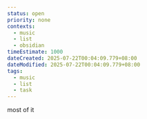 ```yaml
---
status: open
priority: none
contexts:
  - music
  - list
  - obsidian
timeEstimate: 1000
dateCreated: 2025-07-22T00:04:09.779+08:00
dateModified: 2025-07-22T00:04:09.779+08:00
tags:
  - music
  - list
  - task
---
```


most of it

